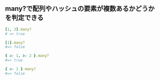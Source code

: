 ## many?で配列やハッシュの要素が複数あるかどうかを判定できる

```ruby
[1, 2].many?
# => true

[1].many?
#=> false

{ a: 1, b: 2 }.many?
#=> true

{ a: 1 }.many?
#=> false
```
